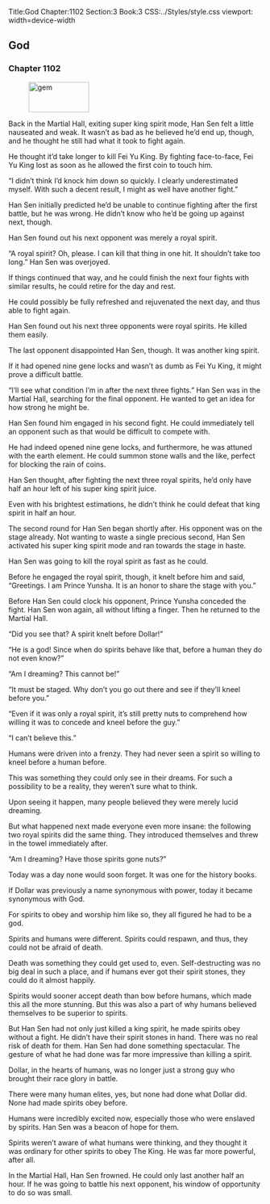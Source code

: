 Title:God 
Chapter:1102 
Section:3 
Book:3 
CSS:../Styles/style.css 
viewport: width=device-width
  
## God
### Chapter 1102
  
<figure>
	<img src="../Images/gem.gif" alt="gem" id="gem" width="120" height="60" />
</figure>
  

  
Back in the Martial Hall, exiting super king spirit mode, Han Sen felt a little nauseated and weak. It wasn’t as bad as he believed he’d end up, though, and he thought he still had what it took to fight again.

He thought it’d take longer to kill Fei Yu King. By fighting face-to-face, Fei Yu King lost as soon as he allowed the first coin to touch him.

“I didn’t think I’d knock him down so quickly. I clearly underestimated myself. With such a decent result, I might as well have another fight.”

Han Sen initially predicted he’d be unable to continue fighting after the first battle, but he was wrong. He didn’t know who he’d be going up against next, though.

Han Sen found out his next opponent was merely a royal spirit.

“A royal spirit? Oh, please. I can kill that thing in one hit. It shouldn’t take too long.” Han Sen was overjoyed.

If things continued that way, and he could finish the next four fights with similar results, he could retire for the day and rest.

He could possibly be fully refreshed and rejuvenated the next day, and thus able to fight again.

Han Sen found out his next three opponents were royal spirits. He killed them easily.

The last opponent disappointed Han Sen, though. It was another king spirit.

If it had opened nine gene locks and wasn’t as dumb as Fei Yu King, it might prove a difficult battle.

“I’ll see what condition I’m in after the next three fights.” Han Sen was in the Martial Hall, searching for the final opponent. He wanted to get an idea for how strong he might be.

Han Sen found him engaged in his second fight. He could immediately tell an opponent such as that would be difficult to compete with.

He had indeed opened nine gene locks, and furthermore, he was attuned with the earth element. He could summon stone walls and the like, perfect for blocking the rain of coins.

Han Sen thought, after fighting the next three royal spirits, he’d only have half an hour left of his super king spirit juice.

Even with his brightest estimations, he didn’t think he could defeat that king spirit in half an hour.

The second round for Han Sen began shortly after. His opponent was on the stage already. Not wanting to waste a single precious second, Han Sen activated his super king spirit mode and ran towards the stage in haste.

Han Sen was going to kill the royal spirit as fast as he could.

Before he engaged the royal spirit, though, it knelt before him and said, “Greetings. I am Prince Yunsha. It is an honor to share the stage with you.”

Before Han Sen could clock his opponent, Prince Yunsha conceded the fight. Han Sen won again, all without lifting a finger. Then he returned to the Martial Hall.

“Did you see that? A spirit knelt before Dollar!”

“He is a god! Since when do spirits behave like that, before a human they do not even know?”

“Am I dreaming? This cannot be!”

“It must be staged. Why don’t you go out there and see if they’ll kneel before you.”

“Even if it was only a royal spirit, it’s still pretty nuts to comprehend how willing it was to concede and kneel before the guy.”

“I can’t believe this.”

Humans were driven into a frenzy. They had never seen a spirit so willing to kneel before a human before.

This was something they could only see in their dreams. For such a possibility to be a reality, they weren’t sure what to think.

Upon seeing it happen, many people believed they were merely lucid dreaming.

But what happened next made everyone even more insane: the following two royal spirits did the same thing. They introduced themselves and threw in the towel immediately after.

“Am I dreaming? Have those spirits gone nuts?”

Today was a day none would soon forget. It was one for the history books.

If Dollar was previously a name synonymous with power, today it became synonymous with God.

For spirits to obey and worship him like so, they all figured he had to be a god.

Spirits and humans were different. Spirits could respawn, and thus, they could not be afraid of death.

Death was something they could get used to, even. Self-destructing was no big deal in such a place, and if humans ever got their spirit stones, they could do it almost happily.

Spirits would sooner accept death than bow before humans, which made this all the more stunning. But this was also a part of why humans believed themselves to be superior to spirits.

But Han Sen had not only just killed a king spirit, he made spirits obey without a fight. He didn’t have their spirit stones in hand. There was no real risk of death for them. Han Sen had done something spectacular. The gesture of what he had done was far more impressive than killing a spirit.

Dollar, in the hearts of humans, was no longer just a strong guy who brought their race glory in battle.

There were many human elites, yes, but none had done what Dollar did. None had made spirits obey before.

Humans were incredibly excited now, especially those who were enslaved by spirits. Han Sen was a beacon of hope for them.

Spirits weren’t aware of what humans were thinking, and they thought it was ordinary for other spirits to obey The King. He was far more powerful, after all.

In the Martial Hall, Han Sen frowned. He could only last another half an hour. If he was going to battle his next opponent, his window of opportunity to do so was small.